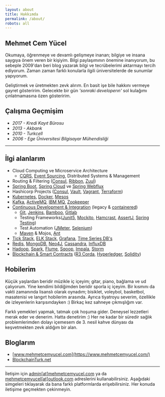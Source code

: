 ```yaml
---
layout: about
title: Hakkımda
permalink: /about/
robots: all
---
```

## Mehmet Cem Yücel
Okumaya, öğrenmeye ve devamlı gelişmeye inanan; bilgiye ve insana saygıya önem veren bir kişiyim. Bilgi paylaşımının önemine inanıyorum, bu sebeple 2009'dan beri blog yazarak bilgi ve tecrübelerimi aktarmayı tercih ediyorum. Zaman zaman farklı konularla ilgili üniversitelerde de sunumlar yapıyorum.


Geliştirmek ve üretmekten zevk alırım. En basit işe bile hakkını vermeye gayret gösteririm. Gelecekte bir gün *'sonraki developerın'* sol kulağımı çınlatmamasına özen gösteririm.

## Çalışma Geçmişim  
- *2017 - Kredi Kayıt Bürosu*
- *2013 - Akbank*
- *2010 - Turkcell*
- *2006 - Ege Üniversitesi Bilgisayar Mühendisliği*

---

## İlgi alanlarım

- Cloud Computing ve Microservice Architecture
	- [CQRS](https://martinfowler.com/bliki/CQRS.html), [Event Sourcing](https://martinfowler.com/eaaDev/EventSourcing.html), Distributed Systems & Management
- Routing & Filtering ([Consul](https://www.consul.io/), [Ribbon](https://github.com/Netflix/ribbon), [Zuul](https://github.com/Netflix/zuul))
- [Spring Boot](http://spring.io/projects/spring-boot), [Spring Cloud](http://spring.io/projects/spring-cloud) ve [Spring Webflux](https://docs.spring.io/spring/docs/current/spring-framework-reference/web-reactive.html)
- Hashicorp Projects ([Consul](https://www.consul.io/), [Vault](https://www.vaultproject.io/), [Vagrant](https://www.vagrantup.com/), [Terraform](https://www.terraform.io/))
- [Kubernetes](https://kubernetes.io/), [Docker](https://www.docker.com/), [Mesos](http://mesos.apache.org/)
- [Kafka](https://kafka.apache.org/), [ActiveMQ](http://activemq.apache.org/), [IBM MQ](https://www.ibm.com/tr-tr/products/mq), [Zookeeper](https://zookeeper.apache.org/)
- [Continuous Development & Integration](https://en.wikipedia.org/wiki/CI/CD) (legacy & [containered](https://docs.docker.com/registry/))
	- [Git](https://git-scm.com/), [Jenkins](https://jenkins.io/), [Bamboo](https://www.atlassian.com/software/bamboo), [Gitlab](https://about.gitlab.com/)
	- Testing Frameworks([Junit5](https://junit.org/junit5/), [Mockito](https://site.mockito.org/), [Hamcrast](http://hamcrest.org/), [AssertJ](http://joel-costigliola.github.io/assertj/), [Spring Testing](https://docs.spring.io/spring/docs/current/spring-framework-reference/testing.html))
	- Test Automation ([JMeter](https://jmeter.apache.org/), [Selenium](https://www.seleniumhq.org/))
	- [Maven](https://maven.apache.org/) & Mojos, [Ant](https://ant.apache.org/)
- [Tick Stack](https://www.influxdata.com/time-series-platform/), [ELK Stack](https://www.elastic.co/elk-stack), [Grafana](https://grafana.com/), [Time Series DB's](https://www.influxdata.com/)
- [Redis](https://redis.io/), [MongoDB](https://www.mongodb.com/), [Neo4J](https://neo4j.com/), [Cassandra](http://cassandra.apache.org/), [InfluxDB
](https://www.influxdata.com/)
- [Hadoop](https://hadoop.apache.org/), [Spark](https://spark.apache.org/), [Flume](https://flume.apache.org/), [Sqoop](http://sqoop.apache.org/), [Impala](https://impala.apache.org/), [Storm](http://storm.apache.org/)
- [Blockchain & Smart Contracts](http://blockchainturk.net/) ([R3 Corda](https://www.r3.com/corda-platform/), [Hyperledger](https://www.hyperledger.org/), [Solidity](https://solidity.readthedocs.io/))

## Hobilerim

Küçük yaşlardan beridir müzikle iç içeyim; gitar, piano, bağlama ve ud çalıyorum. Yine kendimi bildiğimden beridir sporla iç içeyim. Bir kısmını da vakti zamanında lisanslı olarak oynadım; bisiklet, voleybol, basketbol, masatenisi ve langırt hobilerim arasında. Ayrıca tiyatroyu severim, özellikle de izleyenlerin karşısındayken :) Birkaç kez sahneye çıkmışlığım var.

Farklı yemekleri yapmak, tatmak çok hoşuma gider. Deneysel lezzetleri merak eder ve denerim. Hatta denetirim :) Her ne kadar bir süredir sağlık problemlerimden dolayı içemesem de 3. nesil kahve dünyası da keşvetmekten zevk aldığım bir alan. 

## Bloglarım

- [www.mehmetcemyucel.com](https://www.mehmetcemyucel.com/)
- [BlockchainTurk.net](http://BlockchainTurk.net)

---

İletişim için [admin\[at\]mehmetcemyucel.com](mailto:admin@mehmetcemyucel.com) ya da [mehmetcemyucel[at]outlook.com](mailto:mehmetcemyucel@outlook.com) adreslerini kullanabilirsiniz. Aşağıdaki simgeleri tıklayarak da bana farklı platformlarda erişebilirsiniz. Her konuda iletişime geçmekten çekinmeyin.